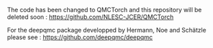 The code has been changed to QMCTorch and this repository will be deleted soon :
https://github.com/NLESC-JCER/QMCTorch

For the deepqmc package developped by Hermann, Noe and Schätzle please see :
https://github.com/deepqmc/deepqmc
